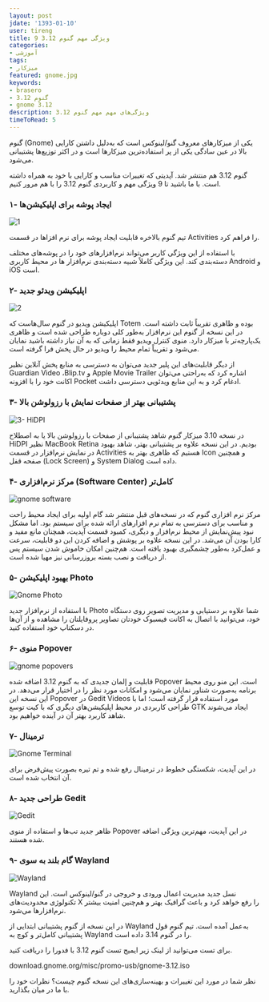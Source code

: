 ```yaml
---
layout: post
jdate: '1393-01-10'
user: tireng
title: 9 ویژگی مهم گنوم 3.12
categories:
- آموزشی
tags:
- میزکار
featured: gnome.jpg
keywords:
- brasero
- گنوم 3.12
- gnome 3.12
description: ویژگی‌های مهم مهم گنوم 3.12
timeToRead: 5
---
```


گنوم (Gnome) یکی از میزکارهای معروف گنو/لینوکس است که به‌دلیل داشتن کارایی بالا در عین سادگی یکی از پر استفاده‌ترین میزکارها است و در اکثر توزیع‌ها پشتیبانی می‌شود.

گنوم 3.12 هم منتشر شد. آپدیتی که تغییرات مناسب و کارایی با خود به همراه داشته است. با ما باشید تا 9 ویژگی مهم و کاربردی گنوم 3.12 را با هم مرور کنیم.

### ۱- ایجاد پوشه برای اپلیکیشن‌ها

![1](/linuxiha/images/1.png)

تیم گنوم بالاخره قابلیت ایجاد پوشه برای نرم افزاها در قسمت Activities را فراهم کرد.

با استفاده از این ویژگی کاربر می‌تواند نرم‌افزارهای خود را در پوشه‌های مختلف دسته‌بندی کند. این ویژگی کاملاً شبیه دسته‌بندی نرم‌افزار ها در محیط کاربری Android و iOS است.

### ۲- اپلیکیشن ویدئو جدید

![2](/linuxiha/images/2.jpeg)

اپلیکیشن ویدیو در گنوم سال‌هاست که Totem بوده و ظاهری تقریباً ثابت داشته است. در این نسخه از گنوم این نرم‌افزار به‌طور کلی دوباره طراحی شده است و ظاهری یک‌پارچه‌تر با میزکار دارد. منوی کنترل ویدیو فقط زمانی که به آن نیاز داشته باشید نمایان می‌شود و تقریباً تمام محیط را ویدیو در حال پخش فرا گرفته است.

از دیگر قابلیت‌های این پلیر جدید می‌توان به دسترسی به منابع پخش آنلاین نظیر Guardian Video ،Blip.tv و Apple Movie Trailer اشاره کرد که به‌راحتی می‌توان اکانت خود را با افزونه Pocket ادغام کرد و به این منابع ویدئویی دسترسی داشت.

### ۳- پشتیبانی بهتر از صفحات نمایش با رزولوشن بالا

![3- HiDPI](/linuxiha/images/3-HiDPI.jpeg)

در نسخه 3.10 میزکار گنوم شاهد پشتیبانی از صفحات با رزولوشن بالا یا به اصطلاح HiDPI نظیر MacBook Retina بودیم. در این نسخه علاوه بر پشتیبانی بهتر، شاهد بهبود در نمایش نرم‌افزار در قسمت Activities هستیم که ظاهری بهتر به Icon و همچنین صفحه قفل (Lock Screen) و System Dialog داده است.

### ۴- مرکز نرم‌افزاری (Software Center) کامل‌تر

![gnome software](/linuxiha/images/4-gnome-software.png)

مرکز نرم افزاری گنوم که در نسخه‌های قبل منتشر شد گام اولیه برای ایجاد محیط راحت و مناسب برای دسترسی به تمام نرم افزارهای ارائه شده برای سیستم بود. اما مشکل نبود پیش‌نمایش از محیط نرم‌افزار و دیگری، کمبود قسمت آپدیت، همچنان مانع مفید و کارا بودن آن می‌شد. در این نسخه علاوه بر پوشش و اضافه کردن این دو قابلیت، سرعت و عمل‌کرد به‌طور چشمگیری بهبود یافته است. هم‌چنین امکان خاموش شدن سیستم پس از دریافت و نصب بسته بروزرسانی نیز مهیا شده است.

### ۵- بهبود اپلیکیشن Photo

![Gnome Photo](/linuxiha/images/5-Gnome-Photo.jpeg)

با استفاده از نرم‌افزار جدید Photo شما علاوه بر دستیابی و مدیریت تصویر روی دستگاه خود، می‌توانید با اتصال به اکانت فیسبوک خودتان تصاویر پروفایلتان را مشاهده و از آن‌ها در دسکتاپ خود استفاده کنید.

### ۶- منوی Popover

![gnome popovers](/linuxiha/images/6-popovers.png)

قابلیت و إلمان جدیدی که به گنوم 3.12 اضافه شده Popover است. این منو روی محیط برنامه به‌صورت شناور نمایان می‌شود و امکانات مورد نظر را در اختیار قرار می‌دهد. در این نسخه این Popover در Gedit Videos مورد استفاده قرار گرفته است؛ اما با طراحی کاربردی در محیط اپلیکیشن‌های دیگری که با کیت توسع GTK ایجاد می‌شوند شاهد کاربرد بهتر آن در آینده خواهیم بود.

### ۷- ترمینال

![Gnome Terminal](/linuxiha/images/7-Terminal.jpeg)

در این آپدیت، شکستگی خطوط در ترمینال رفع شده و تم تیره بصورت پیش‌فرض برای آن انتخاب شده است.

### ۸- طراحی جدید Gedit

![Gedit](/linuxiha/images/8-Gedit.jpeg)

ظاهر جدید تب‌ها و استفاده از منوی Popover در این آپدیت، مهم‌ترین ویژگی اضافه شده هستند.

### ۹- گام بلند به سوی Wayland

![Wayland](/linuxiha/images/9-Wayland.jpg)

Wayland نسل جدید مدیریت اعمال ورودی و خروجی در گنو/لینوکس است. این تکنولوژی محدودیت‌های X را رفع خواهد کرد و باعث گرافیک بهتر و هم‌چنین امنیت بیشتر نرم‌افزارها می‌شود.

در این نسخه از گنوم پشتیبانی ابتدايی از Wayland به‌عمل آمده است. تیم گنوم قول پشتیبانی کامل‌تر و کوچ به Wayland را در گنوم 3.14 داده است.

برای تست می‌توانید از لینک زیر ایمیج تست گنوم 3.12 با فدورا را دریافت کنید.

download.gnome.org/misc/promo-usb/gnome-3.12.iso

نظر شما در مورد این تغییرات و بهینه‌سازی‌های این نسخه گنوم چیست؟ نظرات خود را با ما در میان بگذارید.